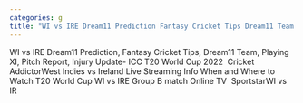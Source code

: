 ```yaml
---
categories: g
title: "WI vs IRE Dream11 Prediction Fantasy Cricket Tips Dream11 Team Playing XI Pitch Report Injury Update ICC T20 World Cup 2022  Cricket Addictor"
---
```

WI vs IRE Dream11 Prediction, Fantasy Cricket Tips, Dream11 Team, Playing XI, Pitch Report, Injury Update- ICC T20 World Cup 2022&nbsp;&nbsp;Cricket AddictorWest Indies vs Ireland Live Streaming Info When and Where to Watch T20 World Cup WI vs IRE Group B match Online TV&nbsp;&nbsp;SportstarWI vs IR